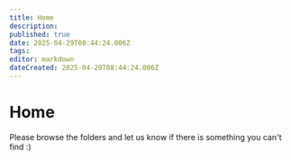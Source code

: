 ```yaml
---
title: Home
description: 
published: true
date: 2025-04-29T08:44:24.006Z
tags: 
editor: markdown
dateCreated: 2025-04-29T08:44:24.006Z
---
```


# Home
Please browse the folders and let us know if there is something you can't find :) 
